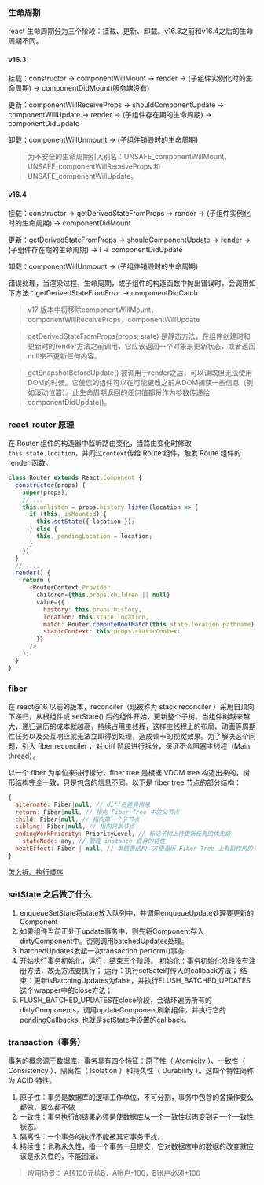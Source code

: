 ### 生命周期
react 生命周期分为三个阶段：挂载、更新、卸载。v16.3之前和v16.4之后的生命周期不同。

#### v16.3
挂载：constructor -> componentWillMount -> render -> (子组件实例化时的生命周期) -> componentDidMount(服务端没有)

更新：componentWillReceiveProps -> shouldComponentUpdate -> componentWillUpdate -> render -> (子组件存在期的生命周期) -> componentDidUpdate

卸载：componentWillUnmount -> (子组件销毁时的生命周期)

> 为不安全的生命周期引入别名：UNSAFE_componentWillMount、UNSAFE_componentWillReceiveProps 和 UNSAFE_componentWillUpdate。

#### v16.4
挂载：constructor -> getDerivedStateFromProps -> render -> (子组件实例化时的生命周期) -> componentDidMount

更新：getDerivedStateFromProps -> shouldComponentUpdate -> render -> (子组件存在期的生命周期) -> l -> componentDidUpdate

卸载：componentWillUnmount -> (子组件销毁时的生命周期)

错误处理，当渲染过程，生命周期，或子组件的构造函数中抛出错误时，会调用如下方法：getDerivedStateFromError -> componentDidCatch

> v17 版本中将移除componentWillMount，componentWillReceiveProps，componentWillUpdate

> getDerivedStateFromProps(props, state) 是静态方法，在组件创建时和更新时的render方法之前调用，它应该返回一个对象来更新状态，或者返回null来不更新任何内容。

> getSnapshotBeforeUpdate() 被调用于render之后，可以读取但无法使用DOM的时候。它使您的组件可以在可能更改之前从DOM捕获一些信息（例如滚动位置）。此生命周期返回的任何值都将作为参数传递给componentDidUpdate()。

### react-router 原理

在 Router 组件的构造器中监听路由变化，当路由变化时修改`this.state.location`，并同过`context`传给 Route 组件，触发 Route 组件的 render 函数。

```js
class Router extends React.Component {
  constructor(props) {
    super(props);
    // ...
    this.unlisten = props.history.listen(location => {
      if (this._isMounted) {
        this.setState({ location });
      } else {
        this._pendingLocation = location;
      }
    });
  }
  // ....
  render() {
    return (
      <RouterContext.Provider
        children={this.props.children || null}
        value={{
          history: this.props.history,
          location: this.state.location,
          match: Router.computeRootMatch(this.state.location.pathname),
          staticContext: this.props.staticContext
        }}
      />
    );
  }
}
```

### fiber

在 react@16 以前的版本，reconciler（现被称为 stack reconciler ）采用自顶向下递归，从根组件或 setState() 后的组件开始，更新整个子树。当组件树越来越大，递归遍历的成本就越高，持续占用主线程，这样主线程上的布局、动画等周期性任务以及交互响应就无法立即得到处理，造成顿卡的视觉效果。为了解决这个问题，引入 fiber reconciler ，对 diff 阶段进行拆分，保证不会阻塞主线程（Main thread）。

以一个 fiber 为单位来进行拆分，fiber tree 是根据 VDOM tree 构造出来的，树形结构完全一致，只是包含的信息不同。以下是 fiber tree 节点的部分结构：

```js
{
  alternate: Fiber|null, // diff后差异信息
  return: Fiber|null, // 指向 Fiber Tree 中的父节点
  child: Fiber|null, // 指向第一个子节点
  sibling: Fiber|null, // 指向兄弟节点
  endingWorkPriority: PriorityLevel, // 标记子树上待更新任务的优先级
	stateNode: any, // 管理 instance 自身的特性
  nextEffect: Fiber | null, // 单链表结构，方便遍历 Fiber Tree 上有副作用的节点
}
```

[怎么拆、执行顺序](https://juejin.im/post/5be969656fb9a049ad76931f)

### setState 之后做了什么

1. enqueueSetState将state放入队列中，并调用enqueueUpdate处理要更新的Component
2. 如果组件当前正处于update事务中，则先将Component存入dirtyComponent中。否则调用batchedUpdates处理。
3. batchedUpdates发起一次transaction.perform()事务
4. 开始执行事务初始化，运行，结束三个阶段。
  初始化：事务初始化阶段没有注册方法，故无方法要执行；
  运行：执行setSate时传入的callback方法；
  结束：更新isBatchingUpdates为false，并执行FLUSH_BATCHED_UPDATES这个wrapper中的close方法；
5. FLUSH_BATCHED_UPDATES在close阶段，会循环遍历所有的dirtyComponents，调用updateComponent刷新组件，并执行它的pendingCallbacks, 也就是setState中设置的callback。

### transaction（事务）

事务的概念源于数据库，事务具有四个特征：原子性（ Atomicity ）、一致性（ Consistency ）、隔离性（ Isolation ）和持久性（ Durability ）。这四个特性简称为 ACID 特性。

1. 原子性：事务是数据库的逻辑工作单位，不可分割，事务中包含的各操作要么都做，要么都不做
2. 一致性：事务执行的结果必须是使数据库从一个一致性状态变到另一个一致性状态。
3. 隔离性：一个事务的执行不能被其它事务干扰。
4. 持续性：也称永久性，指一个事务一旦提交，它对数据库中的数据的改变就应该是永久性的，不能回滚。

> 应用场景： A转100元给B，A账户-100，B账户必须+100



